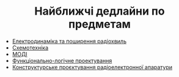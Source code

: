 # Найближчі дедлайни по предметам

* [Електродинаміка та поширення радіохвиль](/tasks/edprh.md)
* [Схемотехніка](/tasks/circuit.md)
* [МОДІ](/tasks/modi.md)
* [Функціонально-логічне проектування](/tasks/flp.md)
* [Конструктурське проєктування радіоелектронної апаратури](/tasks/kpra.md)

<style scoped>
h1 {
    text-align: center !important;
}
</style>
